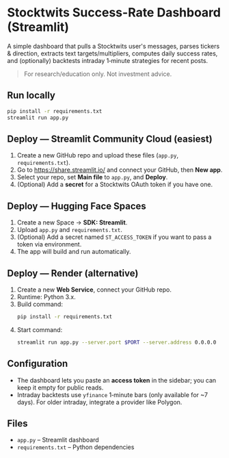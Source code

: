 # Stocktwits Success-Rate Dashboard (Streamlit)

A simple dashboard that pulls a Stocktwits user's messages, parses tickers & direction, extracts text targets/multipliers, computes daily success rates, and (optionally) backtests intraday 1‑minute strategies for recent posts.

> For research/education only. Not investment advice.

## Run locally

```bash
pip install -r requirements.txt
streamlit run app.py
```

## Deploy — Streamlit Community Cloud (easiest)

1. Create a new GitHub repo and upload these files (`app.py`, `requirements.txt`).
2. Go to https://share.streamlit.io/ and connect your GitHub, then **New app**.
3. Select your repo, set **Main file** to `app.py`, and **Deploy**.
4. (Optional) Add a **secret** for a Stocktwits OAuth token if you have one.

## Deploy — Hugging Face Spaces

1. Create a new Space → **SDK: Streamlit**.
2. Upload `app.py` and `requirements.txt`.
3. (Optional) Add a secret named `ST_ACCESS_TOKEN` if you want to pass a token via environment.
4. The app will build and run automatically.

## Deploy — Render (alternative)

1. Create a new **Web Service**, connect your GitHub repo.
2. Runtime: Python 3.x.  
3. Build command:
   ```bash
   pip install -r requirements.txt
   ```
4. Start command:
   ```bash
   streamlit run app.py --server.port $PORT --server.address 0.0.0.0
   ```

## Configuration

- The dashboard lets you paste an **access token** in the sidebar; you can keep it empty for public reads.
- Intraday backtests use `yfinance` 1‑minute bars (only available for ~7 days). For older intraday, integrate a provider like Polygon.

## Files

- `app.py` – Streamlit dashboard
- `requirements.txt` – Python dependencies
